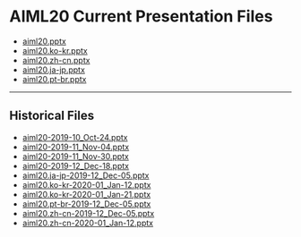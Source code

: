 <!--
This is a machine generated file,
and should not be edited,
as it will be overwritten with future updates.

If you have questions around this process
please contact Scott Cate
-->

# AIML20 Current Presentation Files

- [aiml20.pptx](https://globaleventcdn.blob.core.windows.net/assets/aiml/aiml20/aiml20.pptx)
- [aiml20.ko-kr.pptx](https://globaleventcdn.blob.core.windows.net/assets/aiml/aiml20/aiml20.ko-kr.pptx)
- [aiml20.zh-cn.pptx](https://globaleventcdn.blob.core.windows.net/assets/aiml/aiml20/aiml20.zh-cn.pptx)
- [aiml20.ja-jp.pptx](https://globaleventcdn.blob.core.windows.net/assets/aiml/aiml20/aiml20.ja-jp.pptx)
- [aiml20.pt-br.pptx](https://globaleventcdn.blob.core.windows.net/assets/aiml/aiml20/aiml20.pt-br.pptx)
---
## Historical Files
- [aiml20-2019-10_Oct-24.pptx](https://globaleventcdn.blob.core.windows.net/assets/aiml/aiml20/aiml20-2019-10_Oct-24.pptx)
- [aiml20-2019-11_Nov-04.pptx](https://globaleventcdn.blob.core.windows.net/assets/aiml/aiml20/aiml20-2019-11_Nov-04.pptx)
- [aiml20-2019-11_Nov-30.pptx](https://globaleventcdn.blob.core.windows.net/assets/aiml/aiml20/aiml20-2019-11_Nov-30.pptx)
- [aiml20-2019-12_Dec-18.pptx](https://globaleventcdn.blob.core.windows.net/assets/aiml/aiml20/aiml20-2019-12_Dec-18.pptx)
- [aiml20.ja-jp-2019-12_Dec-05.pptx](https://globaleventcdn.blob.core.windows.net/assets/aiml/aiml20/aiml20.ja-jp-2019-12_Dec-05.pptx)
- [aiml20.ko-kr-2020-01_Jan-12.pptx](https://globaleventcdn.blob.core.windows.net/assets/aiml/aiml20/aiml20.ko-kr-2020-01_Jan-12.pptx)
- [aiml20.ko-kr-2020-01_Jan-21.pptx](https://globaleventcdn.blob.core.windows.net/assets/aiml/aiml20/aiml20.ko-kr-2020-01_Jan-21.pptx)
- [aiml20.pt-br-2019-12_Dec-05.pptx](https://globaleventcdn.blob.core.windows.net/assets/aiml/aiml20/aiml20.pt-br-2019-12_Dec-05.pptx)
- [aiml20.zh-cn-2019-12_Dec-05.pptx](https://globaleventcdn.blob.core.windows.net/assets/aiml/aiml20/aiml20.zh-cn-2019-12_Dec-05.pptx)
- [aiml20.zh-cn-2020-01_Jan-12.pptx](https://globaleventcdn.blob.core.windows.net/assets/aiml/aiml20/aiml20.zh-cn-2020-01_Jan-12.pptx)


